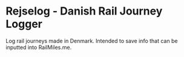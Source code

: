 # Rejselog - Danish Rail Journey Logger
Log rail journeys made in Denmark. Intended to save info that can be inputted into RailMiles.me.